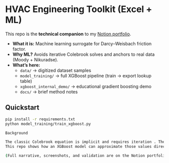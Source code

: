 # HVAC Engineering Toolkit (Excel + ML)

This repo is the **technical companion** to my [Notion portfolio](https://gomechra.com).

- **What it is:** Machine learning surrogate for Darcy–Weisbach friction factor.  
- **Why ML?** Avoids iterative Colebrook solves and anchors to real data (Moody + Nikuradse).  
- **What’s here:**  
  - `data/` → digitized dataset samples  
  - `model_training/` → full XGBoost pipeline (train → export lookup table)  
  - `xgboost_internal_demo/` → educational gradient boosting demo  
  - `docs/` → brief method notes  

## Quickstart
```bash
pip install -r requirements.txt
python model_training/train_xgboost.py

Background

The classic Colebrook equation is implicit and requires iteration . The Moody chart provides empirical f values but is ±5–10% accurate .
This repo shows how an XGBoost model can approximate those values directly, providing fast, explicit predictions.

(Full narrative, screenshots, and validation are on the Notion portfolio.)
